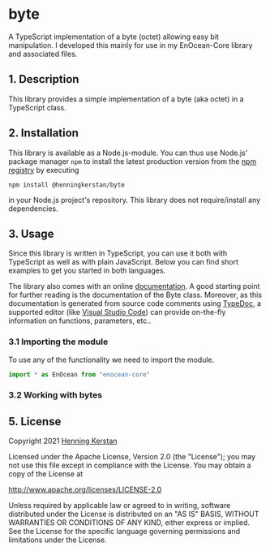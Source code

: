 # byte
A TypeScript implementation of a byte (octet) allowing easy bit manipulation. I 
developed this mainly for use in my EnOcean-Core library and associated files.

## 1. Description 
This library provides a simple implementation of a byte (aka octet) in a TypeScript class.

## 2. Installation
This library is available as a Node.js-module. You can thus use Node.js' package manager `npm` to install the latest production version from the [npm registry](https://npmjs.com) by executing

    npm install @henningkerstan/byte

in your Node.js project's repository. This library does not require/install any dependencies.

## 3. Usage
Since this library is written in TypeScript, you can use it both with TypeScript as well as with plain JavaScript. Below you can find short examples to get you started in both languages. 

The library also comes with an online [documentation](docs/index.html). A good starting point for further reading is the documentation of the Byte class. Moreover, as this documentation is generated from source code comments using [TypeDoc](https://typedoc.org), a supported editor (like [Visual Studio Code](https://code.visualstudio.com/)) can provide on-the-fly information on functions, parameters, etc..

### 3.1 Importing the module
To use any of the functionality we need to import the module. 
```typescript
import * as EnOcean from "enocean-core"
```

### 3.2 Working with bytes


## 5. License
Copyright 2021 [Henning Kerstan](https://henningkerstan.de)

Licensed under the Apache License, Version 2.0 (the "License"); 
you may not use this file except in compliance with the License.
You may obtain a copy of the License at

  http://www.apache.org/licenses/LICENSE-2.0

Unless required by applicable law or agreed to in writing, software
distributed under the License is distributed on an "AS IS" BASIS,
WITHOUT WARRANTIES OR CONDITIONS OF ANY KIND, either express or implied.
See the License for the specific language governing permissions and
limitations under the License.
